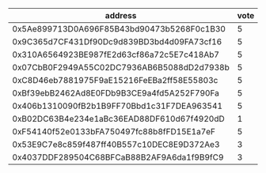 address|vote|timestamp|signature
---|---|---|---
0x5Ae899713D0A696F85B43bd90473b5268F0c1B30|5|1606224036|0x3f44f36857e103e3396ab40f9056e41dff9ecfd2d302b09630f104c395611a0559e6f971082ac34fc90f676926b211b4135be94fc2bdcb8fc7b67b64ddae93b81c
0x9C365d7CF431Df90Dc9d839BD3bd4d09FA73cf16|5|1606224727|0xdd12e150915ba783ae6c0684cf6be534ef4632071c55ac4673604d3ae4177a621453dc40ad0986738aaf398152e4af4d8fb17b00f407a8aceb6e6c18908d58691b
0x310A6564923BE987fE2d63cf86a72c5E7c418Ab7|5|1606225208|0x4d25d5a1ff5983b38181772402da813c9605360836be50a147cd2b3751c75873051e79aefc71fc0de7104e6f0fc485699d14b43471e9c69b4185408a2ee712891c
0x07CbB0F2949A55C02DC7936AB6B5088dD2d7938b|5|1606226855|0xc3e8f2e978b9d5c48134e6451afff3593e47ed5a0c9d5284e82d39793e1c4f770ff879ebb04f89cea4ed3e42551c07ebd8dff1b5ad3a87b377df0b96ee93b8431c
0xC8D46eb7881975F9aE15216FeEBa2ff58E55803c|5|1606239829|0x2dc2f9a6600ac37222f28d6222fc306a2ddd61ee55bc11da0df04f217253a4051e0bffaa6af2e18a54b753f19770bc1e6bec6338dfc1bcc7bb9d7d2ba5338cf41b
0xBf39ebB2462Ad8E0FDb9B3CE9a4fd5A252F790Fa|5|1606248582|0x4cd21ea7a52b3feb834c9e719ee7a5d22145c10105c5b96ddd8e6c4d7c53ccf62275b6bd73f369d0e641a4daa51973c38006168a598763f1e59c20da69c5e47c1b
0x406b1310090fB2b1B9FF70Bbd1c31F7DEA963541|5|1606256192|0xf5d02fcf23bfcb8a349a30d128910c618158d403889bd76d2ced601f9ae47f334b0e1fe1e0dfb1f04680a81ce753277b9c52d1e3f462441967d216193f4e43081b
0xB02DC63B4e234e1aBc36EAD88DF610d67f4920dD|1|1606279825|0xa8e6d0aba9e0731975889f8b3f93f5a1c13fc34d4363205146dc1b9f5e84459d1370d88f2d2cf198478f495f0a1e9e5e72cd5837e58569e2fc3924b9ab3adaad1c
0xF54140f52e0133bFA750497fc88b8fFD15E1a7eF|5|1606303208|0x3c1beafb87a77dea24737d0270b34d56eee213989646347e9d0ddbe8d259a3df241ca4e8b736c635d21ce7279fd40ff14e1e27a6d2273ac83bca58c5ff8fb1991b
0x53E9C7e8c859f487ff40B557c10DEC8E9D372Ae3|3|1606304087|0x282caa24d93b00e652a71095000620f6de2febfdc9f887c2b6617e4496563ae037d7c6caf3bc69f2b806a1f0b73b1b62db5dcf046da41dceb9299e2841e885411c
0x4037DDF289504C68BFCaB88B2AF9A6da1f9B9fC9|3|1606304401|0x2fb33196ef484d0c51108789608c32b98f30b1e849edf1d86daf5ef12f66f2cc1f3bea7736c1689bd93078b69a80201973e1cd23843ce3f2247c4597b9ebec5d1c